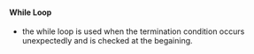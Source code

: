 #### While Loop
- the while loop is used when the termination condition occurs unexpectedly and is checked at the begaining.

